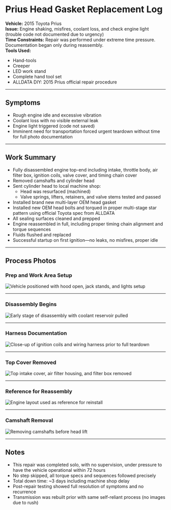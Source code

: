 # Prius Head Gasket Replacement Log

**Vehicle:** 2015 Toyota Prius  
**Issue:** Engine shaking, misfires, coolant loss, and check engine light (trouble code not documented due to urgency)  
**Time Constraints:** Repair was performed under extreme time pressure. Documentation began only during reassembly.  
**Tools Used:**  
- Hand-tools  
- Creeper  
- LED work stand  
- Complete hand tool set  
- ALLDATA DIY: 2015 Prius official repair procedure  

---

## Symptoms

- Rough engine idle and excessive vibration  
- Coolant loss with no visible external leak  
- Engine light triggered (code not saved)  
- Imminent need for transportation forced urgent teardown without time for full photo documentation

---

## Work Summary

- Fully disassembled engine top-end including intake, throttle body, air filter box, ignition coils, valve cover, and timing chain cover  
- Removed camshafts and cylinder head  
- Sent cylinder head to local machine shop:
  - Head was resurfaced (machined)
  - Valve springs, lifters, retainers, and valve stems tested and passed  
- Installed brand new multi-layer OEM head gasket  
- Installed new OEM head bolts and torqued in proper multi-stage star pattern using official Toyota spec from ALLDATA  
- All sealing surfaces cleaned and prepped  
- Engine reassembled in full, including proper timing chain alignment and torque sequences  
- Fluids flushed and replaced  
- Successful startup on first ignition—no leaks, no misfires, proper idle

---

## Process Photos

### Prep and Work Area Setup  
![Vehicle positioned with hood open, jack stands, and lights setup](https://github.com/tnauckunas/multi-domain_field_repair_logs/blob/main/assets/vehicle-repair/prep_work.jpg?raw=true)

---

### Disassembly Begins  
![Early stage of disassembly with coolant reservoir pulled](https://github.com/tnauckunas/multi-domain_field_repair_logs/blob/main/assets/vehicle-repair/started_disassembly.jpg?raw=true)

---

### Harness Documentation  
![Close-up of ignition coils and wiring harness prior to full teardown](https://github.com/tnauckunas/multi-domain_field_repair_logs/blob/main/assets/vehicle-repair/engine_harness.jpg?raw=true)

---

### Top Cover Removed  
![Top intake cover, air filter housing, and filter box removed](https://github.com/tnauckunas/multi-domain_field_repair_logs/blob/main/assets/vehicle-repair/timing_top_cover_overview.jpg?raw=true)

---

### Reference for Reassembly  
![Engine layout used as reference for reinstall](https://github.com/tnauckunas/multi-domain_field_repair_logs/blob/main/assets/vehicle-repair/reference_reassembly.jpg?raw=true)

---

### Camshaft Removal  
![Removing camshafts before head lift](https://github.com/tnauckunas/multi-domain_field_repair_logs/blob/main/assets/vehicle-repair/camshaft_removals.jpg?raw=true)

---

## Notes

- This repair was completed solo, with no supervision, under pressure to have the vehicle operational within 72 hours  
- No step skipped, all torque specs and sequences followed precisely  
- Total down time: ~3 days including machine shop delay  
- Post-repair testing showed full resolution of symptoms and no recurrence  
- Transmission was rebuilt prior with same self-reliant process (no images due to rush)

